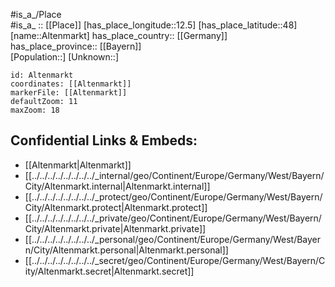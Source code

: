 ﻿---
location: [48,12.5] 
mapzoom: [7,12] 
mapmarker: city 
type: City
tags:
- geo/City


SpocWebEntityId: 28779
isDeleted: false
confidential: public

---
#is_a_/Place  
#is_a_ :: [[Place]] 
[has_place_longitude::12.5] 
[has_place_latitude::48] 
[name::Altenmarkt] 
has_place_country:: [[Germany]]  
has_place_province:: [[Bayern]]  
[Population::] 
[Unknown::] 


```leaflet
id: Altenmarkt
coordinates: [[Altenmarkt]] 
markerFile: [[Altenmarkt]] 
defaultZoom: 11 
maxZoom: 18
```


## Confidential Links & Embeds: 
- [[Altenmarkt|Altenmarkt]]  
- [[../../../../../../../../_internal/geo/Continent/Europe/Germany/West/Bayern/City/Altenmarkt.internal|Altenmarkt.internal]] 
- [[../../../../../../../../_protect/geo/Continent/Europe/Germany/West/Bayern/City/Altenmarkt.protect|Altenmarkt.protect]] 
- [[../../../../../../../../_private/geo/Continent/Europe/Germany/West/Bayern/City/Altenmarkt.private|Altenmarkt.private]] 
- [[../../../../../../../../_personal/geo/Continent/Europe/Germany/West/Bayern/City/Altenmarkt.personal|Altenmarkt.personal]] 
- [[../../../../../../../../_secret/geo/Continent/Europe/Germany/West/Bayern/City/Altenmarkt.secret|Altenmarkt.secret]] 
